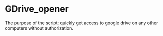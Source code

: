 # GDrive_opener
The purpose of the script: quickly get access to google drive on any other computers without authorization.
